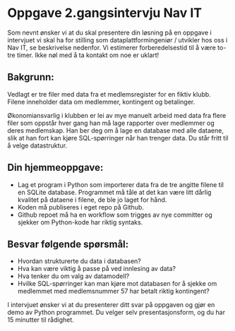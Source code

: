 # Oppgave 2.gangsintervju Nav IT

Som nevnt ønsker vi at du skal presentere din løsning på en oppgave i intervjuet vi skal ha for stilling som dataplattformingeniør / utvikler hos oss i Nav IT, se beskrivelse nedenfor. Vi estimerer forberedelsestid til å være to-tre timer. Ikke nøl med å ta kontakt om noe er uklart!

## Bakgrunn: 
Vedlagt er tre filer med data fra et medlemsregister for en fiktiv klubb. Filene inneholder data om medlemmer, kontingent og betalinger.

Økonomiansvarlig i klubben er lei av mye manuelt arbeid med data fra flere filer som oppstår hver gang han må lage rapporter over medlemmer og deres medlemskap. Han ber deg om å lage en database med alle dataene, slik at han fort kan kjøre SQL-spørringer når han trenger data. Du står fritt til å velge datastruktur.

## Din hjemmeoppgave:  

- Lag et program i Python som importerer data fra de tre angitte filene til en SQLite database. Programmet må tåle at det kan være litt dårlig kvalitet på dataene i filene, de ble jo laget for hånd.
- Koden må publiseres i eget repo på Github.
- Github repoet må ha en workflow som trigges av nye committer og sjekker om Python-kode har riktig syntaks.


## Besvar følgende spørsmål: 
- Hvordan strukturerte du data i databasen? 
- Hva kan være viktig å passe på ved innlesing av data? 
- Hva tenker du om valg av datamodell?
- Hvilke SQL-spørringer kan man kjøre mot databasen for å sjekke om medlemmet med medlemsnummer 57 har betalt riktig kontingent?

I intervjuet ønsker vi at du presenterer ditt svar på oppgaven og gjør en demo av Python programmet. Du velger selv presentasjonsform, og du har 15 minutter til rådighet. 
